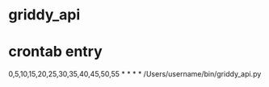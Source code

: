# griddy_api

# crontab entry
0,5,10,15,20,25,30,35,40,45,50,55 * * * * /Users/username/bin/griddy_api.py
